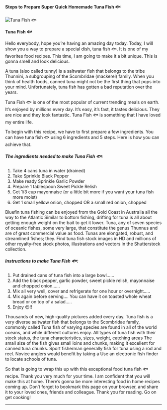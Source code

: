             

#### Steps to Prepare Super Quick Homemade Tuna Fish 🐟

![Tuna Fish 🐟](https://img-global.cpcdn.com/recipes/362d33a32e17bcb5/751x532cq70/tuna-fish-%f0%9f%90%9f-recipe-main-photo.jpg)

**Tuna Fish 🐟**

Hello everybody, hope you’re having an amazing day today. Today, I will show you a way to prepare a special dish, tuna fish 🐟. It is one of my favorites food recipes. This time, I am going to make it a bit unique. This is gonna smell and look delicious.

A tuna (also called tunny) is a saltwater fish that belongs to the tribe Thunnini, a subgrouping of the Scombridae (mackerel) family. When you think of health foods, canned tuna might not be the first thing that pops into your mind. Unfortunately, tuna fish has gotten a bad reputation over the years.

Tuna Fish 🐟 is one of the most popular of current trending meals on earth. It’s enjoyed by millions every day. It’s easy, it’s fast, it tastes delicious. They are nice and they look fantastic. Tuna Fish 🐟 is something that I have loved my entire life.

To begin with this recipe, we have to first prepare a few ingredients. You can have tuna fish 🐟 using 6 ingredients and 5 steps. Here is how you can achieve that.

##### The ingredients needed to make Tuna Fish 🐟:

1.  Take 4 cans tuna in water (drained)
2.  Take Sprinkle Black Pepper
3.  Make ready Sprinkle Garlic Powder
4.  Prepare 1 tablespoon Sweet Pickle Relish
5.  Get 1/3 cup mayonnaise (or a little bit more if you want your tuna fish more moist)
6.  Get 1 small yellow onion, chopped OR a small red onion, chopped

Bluefin tuna fishing can be enjoyed from the Gold Coast in Australia all the way to the Atlantic Similar to bottom fishing, drifting for tuna is all about getting enough weight on the bait to get it lower. Tuna, any of seven species of oceanic fishes, some very large, that constitute the genus Thunnus and are of great commercial value as food. Tunas are elongated, robust, and streamlined fishes; they. Find tuna fish stock images in HD and millions of other royalty-free stock photos, illustrations and vectors in the Shutterstock collection.

##### Instructions to make Tuna Fish 🐟:

1.  Put drained cans of tuna fish into a large bowl……
2.  Add the black pepper, garlic powder, sweet pickle relish, mayonnaise and chopped onion……
3.  Mix all very well, cover and refrigerate for one hour or overnight…..
4.  Mix again before serving…. You can have it on toasted whole wheat bread or on top of a salad…..
5.  Enjoy 😉!!

Thousands of new, high-quality pictures added every day. Tuna fish is a very diverse saltwater fish that belongs to the Scombridae family, commonly called Tuna fish of varying species are found in all of the world oceans, and while different cultures enjoy. All types of tuna fish with their stock status, the tuna characteristics, sizes, weight, catching areas The small size of the fish gives small loins and chunks, making it excellent for canned tuna chunks. Sport fisherman generally fish for tuna using a rod and reel. Novice anglers would benefit by taking a Use an electronic fish finder to locate schools of tuna.

So that is going to wrap this up with this exceptional food tuna fish 🐟 recipe. Thank you very much for your time. I am confident that you will make this at home. There’s gonna be more interesting food in home recipes coming up. Don’t forget to bookmark this page on your browser, and share it to your loved ones, friends and colleague. Thank you for reading. Go on get cooking!

* * *